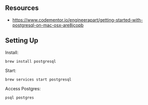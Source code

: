 ## Resources

- https://www.codementor.io/engineerapart/getting-started-with-postgresql-on-mac-osx-are8jcopb


## Setting Up

Install:

```
brew install postgresql
```

Start:

```
brew services start postgresql
```

Access Postgres:

```
psql postgres
```
